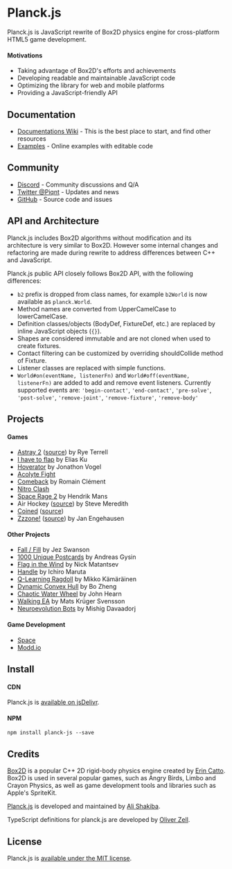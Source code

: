 # Planck.js

Planck.js is JavaScript rewrite of Box2D physics engine for cross-platform HTML5 game development.

#### Motivations

- Taking advantage of Box2D's efforts and achievements
- Developing readable and maintainable JavaScript code
- Optimizing the library for web and mobile platforms
- Providing a JavaScript-friendly API


## Documentation

- [Documentations Wiki](https://github.com/shakiba/planck.js/wiki/) - This is the best place to start, and find other resources
- [Examples](https://piqnt.com/planck.js/) - Online examples with editable code


## Community

- [Discord](https://discord.gg/znjh6J7) - Community discussions and Q/A
- [Twitter @Piqnt](https://twitter.com/piqnt) - Updates and news
- [GitHub](https://github.com/shakiba/planck.js/) - Source code and issues


## API and Architecture

Planck.js includes Box2D algorithms without modification and its architecture is very similar to Box2D.
However some internal changes and refactoring are made during rewrite to address differences between C++ and JavaScript.

Planck.js public API closely follows Box2D API, with the following differences:

- `b2` prefix is dropped from class names, for example `b2World` is now available as `planck.World`.
- Method names are converted from UpperCamelCase to lowerCamelCase.
- Definition classes/objects (BodyDef, FixtureDef, etc.) are replaced by inline JavaScript objects (`{}`).
- Shapes are considered immutable and are not cloned when used to create fixtures.
- Contact filtering can be customized by overriding shouldCollide method of Fixture.
- Listener classes are replaced with simple functions.
- `World#on(eventName, listenerFn)` and `World#off(eventName, listenerFn)` are added to add and remove event listeners. Currently supported events are:
`'begin-contact'`, `'end-contact'`, `'pre-solve'`, `'post-solve'`, `'remove-joint'`, `'remove-fixture'`, `'remove-body'`


## Projects

#### Games
- [Astray 2](https://wwwtyro.github.io/astray-2/) ([source](https://github.com/wwwtyro/astray-2)) by Rye Terrell
- [I have to flap](https://ihavetoflap.web.app/) by Elias Ku
- [Hoverator](https://vgel.me/hoverator/) by Jonathon Vogel
- [Acolyte Fight](https://acolytefight.io/)
- [Comeback](http://romainclement.eu/Comeback/) by Romain Clément
- [Nitro Clash](http://nitroclash.io/)
- [Space Rage 2](https://space-rage-2-bad-prospects-dev.netlify.app/) by Hendrik Mans
- Air Hockey ([source](https://github.com/Steveeeie/webgl-air-hockey-server)) by Steve Meredith
- [Coined](https://coined--parameterized.repl.co/) ([source](https://repl.it/talk/challenge/Coined/13314))
- [Zzzone!](https://www.engehausen.de/jan/zzz.html) ([source](https://github.com/smurf667/zzzone)) by Jan Engehausen

#### Other Projects
 - [Fall / Fill](https://twitter.com/jezzamonn/status/1246212104593403905) by Jez Swanson
 - [1000 Unique Postcards](https://twitter.com/andreasgysin/status/956131218386509824) by Andreas Gysin
 - [Flag in the Wind](https://codepen.io/unframework/pen/OrOMBg) by Nick Matantsev
 - [Handle](https://twitter.com/marurur/status/1240141036606947329) by Ichiro Maruta
 - [Q-Learning Ragdoll](https://codepen.io/mikkokam/pen/EGEjYe) by Mikko Kämäräinen
 - [Dynamic Convex Hull](https://codepen.io/bozheng-stokes/pen/abormNX) by Bo Zheng
 - [Chaotic Water Wheel](https://john-hearn.info/articles/simulate-chaotic-water-wheel-with-planck) by John Hearn
 - [Walking EA](https://matsemann.github.io/walkingea/) by Mats Krüger Svensson
 - [Neuroevolution Bots](https://twitter.com/mishig25/status/1077672181503590400) by Mishig Davaadorj

#### Game Development
- [Space](https://piqnt.com/space/)
- [Modd.io](https://www.modd.io/)


## Install

#### CDN

Planck.js is [available on jsDelivr](https://www.jsdelivr.com/package/npm/planck-js).


#### NPM

    npm install planck-js --save


## Credits

[Box2D](https://github.com/erincatto/box2d) is a popular C++ 2D rigid-body physics engine created by [Erin Catto](https://twitter.com/erin_catto). Box2D is used in several popular games, such as Angry Birds, Limbo and Crayon Physics, as well as game development tools and libraries such as Apple's SpriteKit.

[Planck.js](https://github.com/shakiba/planck.js) is developed and maintained by [Ali Shakiba](https://github.com/shakiba/).

TypeScript definitions for planck.js are developed by [Oliver Zell](https://github.com/zOadT).


## License

Planck.js is [available under the MIT license](./LICENSE.txt).
